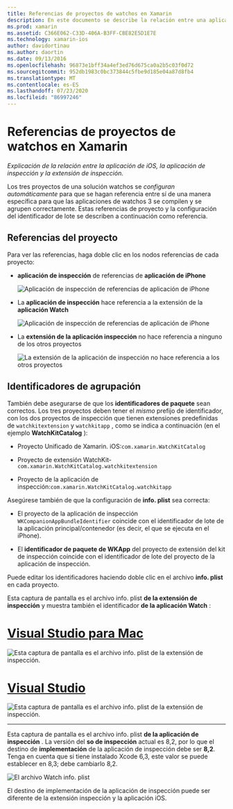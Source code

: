 ```yaml
---
title: Referencias de proyectos de watchos en Xamarin
description: En este documento se describe la relación entre una aplicación de iOS, una aplicación de inspección y una extensión de aplicación de inspección. Describe las referencias de proyecto y los identificadores de agrupación.
ms.prod: xamarin
ms.assetid: C366E062-C33D-406A-B3FF-CBE82E5D1E7E
ms.technology: xamarin-ios
author: davidortinau
ms.author: daortin
ms.date: 09/13/2016
ms.openlocfilehash: 96873e1bff34a4ef3ed76d675ca0a2b5c03f0d72
ms.sourcegitcommit: 952db1983c0bc373844c5fbe9d185e04a87d8fb4
ms.translationtype: MT
ms.contentlocale: es-ES
ms.lasthandoff: 07/23/2020
ms.locfileid: "86997246"
---
```

# <a name="watchos-project-references-in-xamarin"></a>Referencias de proyectos de watchos en Xamarin

_Explicación de la relación entre la aplicación de iOS, la aplicación de inspección y la extensión de inspección._

Los tres proyectos de una solución watchos se *configuran automáticamente* para que se hagan referencia entre sí de una manera específica para que las aplicaciones de watchos 3 se compilen y se agrupen correctamente. Estas referencias de proyecto y la configuración del identificador de lote se describen a continuación como referencia.

## <a name="project-references"></a>Referencias del proyecto

Para ver las referencias, haga doble clic en los nodos referencias de cada proyecto:

- **aplicación de inspección** de referencias de **aplicación de iPhone**

  ![Aplicación de inspección de referencias de aplicación de iPhone](project-references-images/catalog-reference1.png)

- La **aplicación de inspección** hace referencia a la extensión de la **aplicación Watch**

  ![Aplicación de inspección de referencias de aplicación de iPhone](project-references-images/catalog-reference2.png)

- La **extensión de la aplicación inspección** no hace referencia a ninguno de los otros proyectos

  ![La extensión de la aplicación de inspección no hace referencia a los otros proyectos](project-references-images/catalog-reference3.png)

## <a name="bundle-identifiers"></a>Identificadores de agrupación

También debe asegurarse de que los **identificadores de paquete** sean correctos.
Los tres proyectos deben tener el *mismo* prefijo de identificador, con los dos proyectos de inspección que tienen extensiones predefinidas de `watchkitextension` y `watchkitapp` , como se indica a continuación (en el ejemplo **WatchKitCatalog** ):

- Proyecto Unificado de Xamarin. iOS:`com.xamarin.WatchKitCatalog`

- Proyecto de extensión WatchKit-`com.xamarin.WatchKitCatalog.watchkitextension`

- Proyecto de la aplicación de inspección:`com.xamarin.WatchKitCatalog.watchkitapp`

Asegúrese también de que la configuración de **info. plist** sea correcta:

- El proyecto de la aplicación de inspección `WKCompanionAppBundleIdentifier` coincide con el identificador de lote de la aplicación principal/contenedor (es decir, el que se ejecuta en el iPhone).

- El **identificador de paquete de WKApp** del proyecto de extensión del kit de inspección coincide con el identificador de lote del proyecto de la aplicación de inspección.

Puede editar los identificadores haciendo doble clic en el archivo **info. plist** en cada proyecto.

Esta captura de pantalla es el archivo info. plist **de la extensión de inspección** y muestra también el identificador **de la aplicación Watch** :

# <a name="visual-studio-for-mac"></a>[Visual Studio para Mac](#tab/macos)

![Esta captura de pantalla es el archivo info. plist de la extensión de inspección.](project-references-images/infoplist-extension.png)

# <a name="visual-studio"></a>[Visual Studio](#tab/windows)

![Esta captura de pantalla es el archivo info. plist de la extensión de inspección.](project-references-images/infoplist-extension-vs.png)

-----

Esta captura de pantalla es el archivo info. plist **de la aplicación de inspección** .
La versión del **so de inspección** actual es 8,2, por lo que el destino de **implementación** de la aplicación de inspección debe ser **8,2**. Tenga en cuenta que si tiene instalado Xcode 6,3, este valor se puede establecer en 8,3; debe cambiarlo 8,2.

![El archivo Watch info. plist](project-references-images/infoplist-watchapp.png)

El destino de implementación de la aplicación de inspección puede ser diferente de la extensión inspección y la aplicación iOS.
